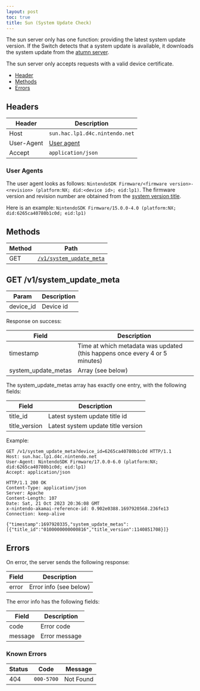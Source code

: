 ```yaml
---
layout: post
toc: true
title: Sun (System Update Check)
---
```


The sun server only has one function: providing the latest system update version. If the Switch detects that a system update is available, it downloads the system update from the [atumn server](/docs/switch/atumn).

The sun server only accepts requests with a valid device certificate.

* [Header](#headers)
* [Methods](#methods)
* [Errors](#errors)

## Headers

| Header     | Description                    |
| ---------- | ------------------------------ |
| Host       | `sun.hac.lp1.d4c.nintendo.net` |
| User-Agent | [User agent](#user-agents)     |
| Accept     | `application/json`             |

### User Agents
The user agent looks as follows: `NintendoSDK Firmware/<firmware version>-<revision> (platform:NX; did:<device id>; eid:lp1)`. The firmware version and revision number are obtained from the [system version title](https://switchbrew.org/wiki/System_Version_Title).

Here is an example: `NintendoSDK Firmware/15.0.0-4.0 (platform:NX; did:6265ca40780b1c0d; eid:lp1)`

## Methods

| Method | Path                                                  |
| ------ | ----------------------------------------------------- |
| GET    | [`/v1/system_update_meta`](#get-v1system_update_meta) |

## GET /v1/system_update_meta

| Param     | Description |
| --------- | ----------- |
| device_id | Device id   |

Response on success:

| Field               | Description                                                                 |
| ------------------- | --------------------------------------------------------------------------- |
| timestamp           | Time at which metadata was updated (this happens once every 4 or 5 minutes) |
| system_update_metas | Array (see below)                                                           |

The system_update_metas array has exactly one entry, with the following fields:

| Field         | Description                        |
| ------------- | ---------------------------------- |
| title_id      | Latest system update title id      |
| title_version | Latest system update title version |

Example:

```
GET /v1/system_update_meta?device_id=6265ca40780b1c0d HTTP/1.1
Host: sun.hac.lp1.d4c.nintendo.net
User-Agent: NintendoSDK Firmware/17.0.0-6.0 (platform:NX; did:6265ca40780b1c0d; eid:lp1)
Accept: application/json
```

```
HTTP/1.1 200 OK
Content-Type: application/json
Server: Apache
Content-Length: 107
Date: Sat, 21 Oct 2023 20:36:08 GMT
x-nintendo-akamai-reference-id: 0.902e0388.1697920568.236fe13
Connection: keep-alive

{"timestamp":1697920335,"system_update_metas":[{"title_id":"0100000000000816","title_version":1140851708}]}
```

## Errors
On error, the server sends the following response:

| Field | Description            |
| ----- | ---------------------- |
| error | Error info (see below) |

The error info has the following fields:

| Field   | Description   |
| ------- | ------------- |
| code    | Error code    |
| message | Error message |

### Known Errors

| Status | Code       | Message   |
| ------ | ---------- | --------- |
| 404    | `000-5700` | Not Found |
